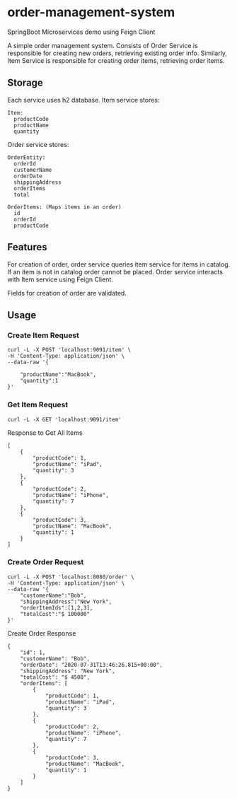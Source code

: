 # order-management-system
SpringBoot Microservices demo using Feign Client

A simple order management system. Consists of Order Service is responsible for creating new orders, retrieving existing order info. 
Similarly, Item Service is responsible for creating order items, retrieving order items.

## Storage
Each service uses h2 database. Item service stores:
```
Item:
  productCode
  productName
  quantity
```
Order service stores:
```
OrderEntity:
  orderId
  customerName
  orderDate
  shippingAddress
  orderItems
  total
```
```
OrderItems: (Maps items in an order)
  id
  orderId
  productCode
```

## Features
  
For creation of order, order service queries item service for items in catalog. If an item is not in catalog order cannot be placed.
Order service interacts with Item service using Feign Client.

Fields for creation of order are validated.

## Usage
### Create Item Request
```
curl -L -X POST 'localhost:9091/item' \
-H 'Content-Type: application/json' \
--data-raw '{
	
	"productName":"MacBook",
	"quantity":1
}'
```
### Get Item Request
```
curl -L -X GET 'localhost:9091/item' 
```
Response to Get All Items
```
[
    {
        "productCode": 1,
        "productName": "iPad",
        "quantity": 3
    },
    {
        "productCode": 2,
        "productName": "iPhone",
        "quantity": 7
    },
    {
        "productCode": 3,
        "productName": "MacBook",
        "quantity": 1
    }
]
```
### Create Order Request
```
curl -L -X POST 'localhost:8080/order' \
-H 'Content-Type: application/json' \
--data-raw '{
	"customerName":"Bob",
	"shippingAddress":"New York",
	"orderItemIds":[1,2,3],
	"totalCost":"$ 100000"
}'
```
Create Order Response
```
{
    "id": 1,
    "customerName": "Bob",
    "orderDate": "2020-07-31T13:46:26.815+00:00",
    "shippingAddress": "New York",
    "totalCost": "$ 4500",
    "orderItems": [
        {
            "productCode": 1,
            "productName": "iPad",
            "quantity": 3
        },
        {
            "productCode": 2,
            "productName": "iPhone",
            "quantity": 7
        },
        {
            "productCode": 3,
            "productName": "MacBook",
            "quantity": 1
        }
    ]
}
```
